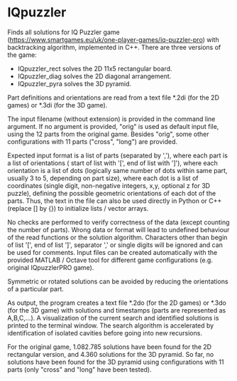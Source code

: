 # IQpuzzler
Finds all solutions for IQ Puzzler game (https://www.smartgames.eu/uk/one-player-games/iq-puzzler-pro) with backtracking algorithm, implemented in C++. There are three versions of the game:
<ul>
  <li>IQpuzzler_rect solves the 2D 11x5 rectangular board.</li>
  <li>IQpuzzler_diag solves the 2D diagonal arrangement.</li>
  <li>IQpuzzler_pyra solves the 3D pyramid.</li>
</ul>
Part definitions and orientations are read from a text file *.2di (for the 2D games) or *.3di (for the 3D game).

The input filename (without extension) is provided in the command line argument. If no argument is provided, "orig" is used as default input file, using the 12 parts from the original game. Besides "orig", some other configurations with 11 parts ("cross", "long") are provided.

Expected input format is a list of parts (separated by ','), where each part is a list of orientations ( start of list with '[', end of list with ']'), where each orientation is a list of dots (logically same number of dots within same part, usually 3 to 5, depending on part size), where each dot is a list of coordinates (single digit, non-negative integers, x,y, optional z for 3D puzzle), defining the possible geometric orientations of each dot of the parts.
Thus, the text in the file can also be used directly in Python or C++ (replace [] by {}) to initialize lists / vector arrays.

No checks are performed to verify correctness of the data (except counting the number of parts).
Wrong data or format will lead to undefined behaviour of the read functions or the solution algorithm.
Characters other than begin of list '[', end of list ']', separator ',' or single digits will be ignored and can be used for comments.
Input files can be created automatically with the provided MATLAB / Octave tool for different game configurations (e.g. original IQpuzzlerPRO game).

Symmetric or rotated solutions can be avoided by reducing the orientations of a particular part.

As output, the program creates a text file *.2do (for the 2D games) or *.3do (for the 3D game)  with solutions and timestamps (parts are represented as A,B,C,...).
A visualization of the current search and identified solutions is printed to the terminal window.
The search algorithm is accelerated by identification of isolated cavities before going into new recursions.

For the original game, 1.082.785 solutions have been found for the 2D rectangular version, and 4.360 solutions for the 3D pyramid.
So far, no solutions have been found for the 3D pyramid using configurations with 11 parts (only "cross" and "long" have been tested).
